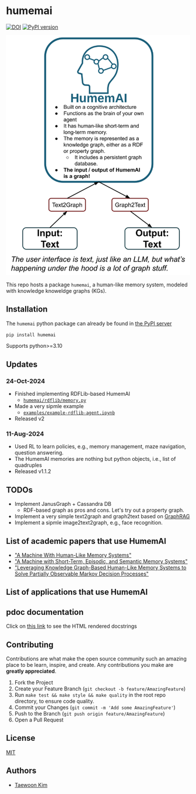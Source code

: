 # humemai

[![DOI](https://zenodo.org/badge/614376180.svg)](https://zenodo.org/doi/10.5281/zenodo.10876440)
[![PyPI
version](https://badge.fury.io/py/humemai.svg)](https://badge.fury.io/py/humemai)

![](./figures/humemai-diagram.png)

This repo hosts a package `humemai`, a human-like memory system, modeled with knowledge
knoweldge graphs (KGs).

## Installation

The `humemai` python package can already be found in [the PyPI server](https://pypi.org/project/humemai/)

```sh
pip install humemai
```

Supports python>=3.10

## Updates

### 24-Oct-2024

- Finished implementing RDFLib-based HumemAI
  - [`humemai/rdflib/memory.py`](./humemai/rdflib/memory.py)
- Made a very sipmle example
  - [`examples/example-rdflib-agent.ipynb`](./examples/example-rdflib-agent.ipynb)
- Released v2

### 11-Aug-2024

- Used RL to learn policies, e.g., memory management, maze navigation, question answering.
- The HumemAI memories are nothing but python objects, i.e., list of quadruples
- Released v1.1.2

## TODOs

- Implement JanusGraph + Cassandra DB
  - RDF-based graph as pros and cons. Let's try out a property graph.
- Implement a very simple text2graph and graph2text based on [GraphRAG](https://github.com/microsoft/graphrag)
- Implement a sipmle image2text2graph, e.g., face recognition.

## List of academic papers that use HumemAI

- ["A Machine With Human-Like Memory Systems"](https://arxiv.org/abs/2204.01611)
- ["A Machine with Short-Term, Episodic, and Semantic Memory
  Systems"](https://arxiv.org/abs/2212.02098)
- ["Leveraging Knowledge Graph-Based Human-Like Memory Systems to Solve Partially Observable Markov Decision Processes"](https://arxiv.org/abs/2408.05861)

## List of applications that use HumemAI

## pdoc documentation

Click on [this link](https://humemai.github.io/humemai) to see the HTML rendered
docstrings

## Contributing

Contributions are what make the open source community such an amazing place to be learn,
inspire, and create. Any contributions you make are **greatly appreciated**.

1. Fork the Project
1. Create your Feature Branch (`git checkout -b feature/AmazingFeature`)
1. Run `make test && make style && make quality` in the root repo directory, to ensure
   code quality.
1. Commit your Changes (`git commit -m 'Add some AmazingFeature'`)
1. Push to the Branch (`git push origin feature/AmazingFeature`)
1. Open a Pull Request

## License

[MIT](https://choosealicense.com/licenses/mit/)

## Authors

- [Taewoon Kim](https://taewoon.kim/)
